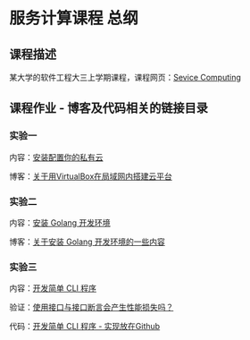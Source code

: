 # 服务计算课程 总纲

## 课程描述

某大学的软件工程大三上学期课程，课程网页：[Sevice Computing](https://pmlpml.github.io/ServiceComputingOnCloud/)

## 课程作业 - 博客及代码相关的链接目录

### 实验一

内容：[安装配置你的私有云](https://pmlpml.github.io/ServiceComputingOnCloud/ex-install-cloud)

博客：[关于用VirtualBox在局域网内搭建云平台](https://github.com/owtotwo/Service-Computing-On-Cloud-Course/tree/homework1)

### 实验二

内容：[安装 Golang 开发环境](https://pmlpml.github.io/ServiceComputingOnCloud/ex-install-go)

博客：[关于安装 Golang 开发环境的一些内容](https://github.com/owtotwo/Service-Computing-On-Cloud-Course/tree/homework2)

### 实验三

内容：[开发简单 CLI 程序](https://pmlpml.github.io/ServiceComputingOnCloud/ex-cli-basic)

验证：[使用接口与接口断言会产生性能损失吗？](./)

代码：[开发简单 CLI 程序 - 实现放在Github](https://github.com/owtotwo/Service-Computing-On-Cloud-Course/tree/homework3)
